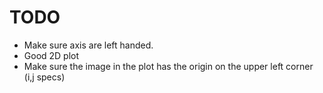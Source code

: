 # TODO

- Make sure axis are left handed.
- Good 2D plot
- Make sure the image in the plot has the origin on the upper left corner (i,j specs) 